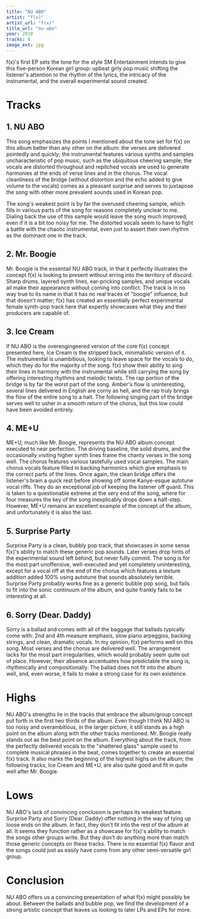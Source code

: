```yaml
---
title: "NU ABO"
artist: "f(x)"
artist_url: "f(x)"
title_url: "nu-abo"
year: 2010
tracks: 6
image_ext: jpg
---
```

f(x)'s first EP sets the tone for the style SM Entertainment intends to give this five-person Korean girl group: upbeat girly pop music shifting the listener's attention to the rhythm of the lyrics, the intricacy of the instrumental, and the overall experimental sound created.

# Tracks

## 1. NU ABO

This song emphasizes the points I mentioned about the tone set for f(x) on this album better than any other on the album: the verses are delivered pointedly and quickly; the instrumental features various synths and samples uncharacteristic of pop music, such as the ubiquitous cheering sample; the vocals are distorted throughout and repitched vocals are used to generate harmonies at the ends of verse lines and in the chorus. The vocal cleanliness of the bridge (without distortion and the echo added to give volume to the vocals) comes as a pleasant surprise and serves to juxtapose the song with other more prevalent sounds used in Korean pop.

The song's weakest point is by far the overused cheering sample, which fills in various parts of the song for reasons completely unclear to me. Dialing back the use of this sample would leave the song much improved, even if it is a bit too noisy for me. The distorted vocals seem to have to fight a battle with the chaotic instrumental, even just to assert their own rhythm as the dominant one in the track.

## 2. Mr. Boogie

Mr. Boogie is the essentail NU ABO track, in that it perfectly illustrates the concept f(x) is looking to present without erring into the territory of discord. Sharp drums, layered synth lines, ear-pricking samples, and unique vocals all make their appearance without coming into conflict. The track is in no way true to its name in that it has no real traces of "boogie" influence, but that doesn't matter; f(x) has created an essentially perfect experimental female synth-pop track here that expertly showcases what they and their producers are capable of.

## 3. Ice Cream

If NU ABO is the overengingeered version of the core f(x) concept presented here, Ice Cream is the stripped back, minimalistic version of it. The instrumental is unambitious, looking to leave space for the vocals to do, which they do for the majority of the song. f(x) show their ability to sing their lines in harmony with the instrumental while still carrying the song by offering interesting rhythms and melodic twists. The rap portion of the bridge is by far the worst part of the song. Amber's flow is uninteresting, several lines delivered in English are corny as hell, and the rap truly brings the flow of the entire song to a halt. The following singing part of the bridge serves well to usher in a smooth return of the chorus, but this low could have been avoided entirely.

## 4. ME+U

ME+U, much like Mr. Boogie, represents the NU ABO album concept executed to near perfection. The driving baseline, the solid drums, and the occasionally visiting higher synth lines frame the chanty verses in the song well. The chorus features various tastefully used vocal samples. The main chorus vocals feature filled in backing harmonics which give emphasis to the correct parts of the lines. Once again, the clean bridge offers the listener's brain a quick rest before showing off some Kanye-esque autotune vocal riffs. They do an exceptional job of keeping the listener off guard. This is taken to a questionable extreme at the very end of the song, where for four measures the key of the song inexplicably drops down a half-step. However, ME+U remains an excellent example of the concept of the album, and unfortunately it is also the last.

## 5. Surprise Party

Surprise Party is a clean, bubbly pop track, that showcases in some sense f(x)'s ability to match these generic pop sounds. Later verses drop hints of the experimental sound left behind, but never fully commit. The song is for the most part unoffensive, well-executed and yet completely uninteresting, except for a vocal riff at the end of the chorus which features a texture addition added 100% using autotune that sounds absolutely terrible. Surprise Party probably works fine as a generic bubble pop song, but fails to fit into the sonic continuum of the album, and quite frankly fails to be interesting at all.

## 6. Sorry (Dear. Daddy)

Sorry is a ballad and comes with all of the baggage that ballads typically come with: 2nd and 4th measure emphasis, slow piano arpeggios, backing strings, and clean, dramatic vocals. In my opinion, f(x) performs well on this song. Most verses and the chorus are delivered well. The arrangement lacks for the most part irregularities, which would probably seem quite out of place. However, their absence accentuates how predictable the song is, rhythmically and compositionally. The ballad does not fit into the album well, and, even worse, it fails to make a strong case for its own existence.

# Highs

NU ABO's strengths lie in the tracks that embrace the album/group concept put forth in the first two thirds of the album. Even though I think NU ABO is too noisy and overambitious, in the larger picture, it still stands as a high point on the album along with the other tracks mentioned. Mr. Boogie really stands out as the best point on the album. Everything about the track, from the perfectly delivered vocals to the "shattered glass" sample used to complete musical phrases in the beat, comes together to create an essential f(x) track. It also marks the beginning of the highest highs on the album; the following tracks, Ice Cream and ME+U, are also quite good and fit in quite well after Mr. Boogie.

# Lows

NU ABO's lack of convincing conclusion is perhaps its weakest feature. Surprise Party and Sorry (Dear. Daddy) offer nothing in the way of tying up loose ends on the album. In fact, they don't fit into the rest of the album at all. It seems they function rather as a showcase for f(x)'s ability to match the songs other groups write. But they don't do anything more than match those generic concepts on these tracks. There is no essential f(x) flavor and the songs could just as easily have come from any other semi-versatile girl group.

# Conclusion

NU ABO offers us a convincing presentation of what f(x) might possibly be about. Between the ballads and bubble pop, we find the development of a strong artistic concept that leaves us looking to later LPs and EPs for more.
